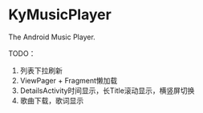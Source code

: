 # KyMusicPlayer
The Android Music Player.

TODO：
1. 列表下拉刷新
2. ViewPager + Fragment懒加载
3. DetailsActivity时间显示，长Title滚动显示，横竖屏切换
4. 歌曲下载，歌词显示

